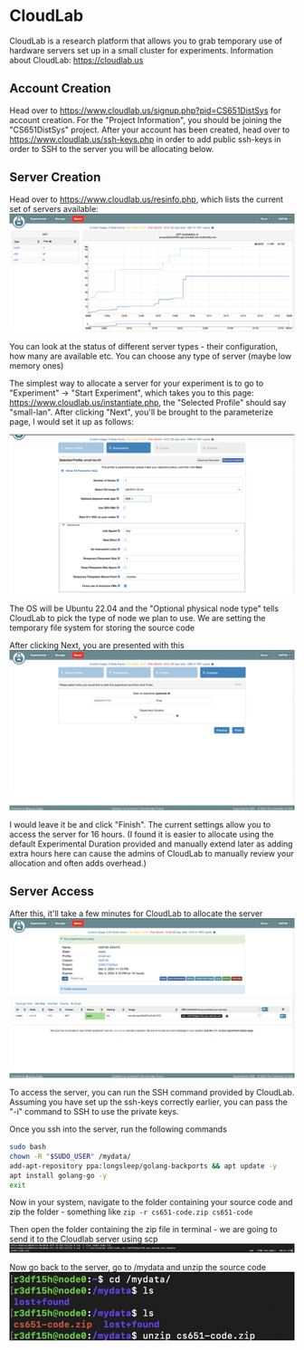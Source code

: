 # CloudLab
CloudLab is a research platform that allows you to grab temporary use of hardware servers set up
in a small cluster for experiments. Information about CloudLab: https://cloudlab.us 

## Account Creation
Head over to https://www.cloudlab.us/signup.php?pid=CS651DistSys for account creation. For the "Project Information", you should be joining the "CS651DistSys" project.
After your account has been created, head over to https://www.cloudlab.us/ssh-keys.php in order to add public ssh-keys in order to SSH to the server you will be allocating below.

## Server Creation
Head over to https://www.cloudlab.us/resinfo.php, which lists the current set of servers available:
![Cluster Status](<cluster_status.png>)

You can look at the status of different server types - their configuration, how many are available etc. You can choose any type of server (maybe low memory ones)

The simplest way to allocate a server for your experiment is to go to "Experiment" -> "Start Experiment", which takes you to this page: https://www.cloudlab.us/instantiate.php, the "Selected Profile" should say "small-lan". After clicking "Next", you'll be brought to the parameterize page, I would set it up as follows:

![Server Creation 1](<srv_cre_1.png>)

The OS will be Ubuntu 22.04 and the "Optional physical node type" tells CloudLab to pick the type of node we plan to use. We are setting the temporary file system for storing the source code

After clicking Next, you are presented with this 
![schedule](<schedule.png>)

I would leave it be and click "Finish". The current settings allow you to access the server for 16 hours. (I found it is easier to allocate using the default Experimental Duration provided and manually extend later as adding extra hours here can cause the admins of CloudLab to manually review your allocation and often adds overhead.)

## Server Access
After this, it'll take a few minutes for CloudLab to allocate the server 
![server list](server_lst.png)

To access the server, you can run the SSH command provided by CloudLab. Assuming you have set up the ssh-keys correctly earlier, you can pass the "-i" command to SSH to use the private keys.

Once you ssh into the server, run the following commands

```sh
sudo bash
chown -R "$SUDO_USER" /mydata/
add-apt-repository ppa:longsleep/golang-backports && apt update -y 
apt install golang-go -y
exit
```

Now in your system, navigate to the folder containing your source code and zip the folder - something like `zip -r cs651-code.zip cs651-code`

Then open the folder containing the zip file in terminal - we are going to send it to the Cloudlab server using scp
![scp](scp.png)

Now go back to the server, go to /mydata and unzip the source code
![unzip](unzip.png)